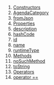 1.  [Constructors](./AgendaCategory-class.md)
2.  [AgendaCategory](./AgendaCategory/AgendaCategory.md)
3.  [fromJson](./AgendaCategory/AgendaCategory.fromJson.md)
4.  [Properties](./AgendaCategory-class.md)
5.  [description](./AgendaCategory/description.md)
6.  [hashCode](https://api.flutter.dev/flutter/dart-core/Object/hashCode.html)
7.  [id](./AgendaCategory/id.md)
8.  [name](./AgendaCategory/name.md)
9.  [runtimeType](https://api.flutter.dev/flutter/dart-core/Object/runtimeType.html)
10. [Methods](./AgendaCategory-class.md)
11. [noSuchMethod](https://api.flutter.dev/flutter/dart-core/Object/noSuchMethod.html)
12. [toString](https://api.flutter.dev/flutter/dart-core/Object/toString.html)
13. [Operators](./AgendaCategory-class.md)
14. [operator
    ==](https://api.flutter.dev/flutter/dart-core/Object/operator_equals.html)
